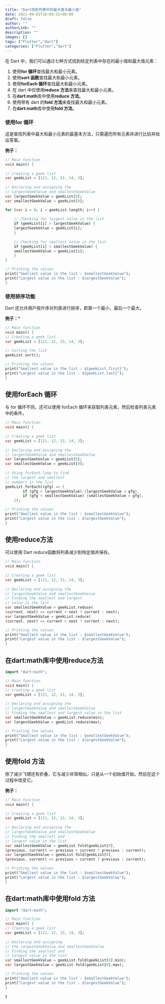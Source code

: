 ```yaml
---
title: "Dart找到列表中的最大值与最小值"
date: 2021-09-01T16:09:31+08:00
draft: false
author: ""
authorLink: ""
description: ""
images: []
tags: ["Flutter","dart"]
categories: ["Flutter","dart"]
---
```


在 Dart 中，我们可以通过七种方式找到给定列表中存在的最小值和最大值元素：

1. 使用**for 循环**查找最大和最小元素。
2. 使用**sort 函数**查找最大和最小元素。
3. 使用**forEach 循环**查找最大和最小元素。
4. 在 dart 中仅使用**reduce 方法**来查找最大和最小元素。
5. 在**dart:math**库中使用**reduce 方法**。
6. 使用带有 dart 的**fold 方法**来查找最大和最小元素。
7. 在**dart:math**库中使用**fold 方法**。

### 使用**for 循环**

这是查找列表中最大和最小元素的最基本方法，只需遍历所有元素并进行比较并给出答案。

**例子：**

```dart
// Main function
void main() {
	
// Creating a geek list
var geekList = [121, 12, 33, 14, 3];
	
// Declaring and assigning the
// largestGeekValue and smallestGeekValue
var largestGeekValue = geekList[0];
var smallestGeekValue = geekList[0];

for (var i = 0; i < geekList.length; i++) {
	
	// Checking for largest value in the list
	if (geekList[i] > largestGeekValue) {
	largestGeekValue = geekList[i];
	}
	
	// Checking for smallest value in the list
	if (geekList[i] < smallestGeekValue) {
	smallestGeekValue = geekList[i];
	}
}

// Printing the values
print("Smallest value in the list : $smallestGeekValue");
print("Largest value in the list : $largestGeekValue");
}

```

### 使用**排序功能**

Dart 还允许用户按升序对列表进行排序，即第一个最小，最后一个最大。

**例子：***

```dart
// Main function
void main() {
// Creating a geek list
var geekList = [121, 12, 33, 14, 3];
	
// Sorting the list
geekList.sort();

// Printing the values
print("Smallest value in the list : ${geekList.first}");
print("Largest value in the list : ${geekList.last}");
}

```

## 使用**forEach 循环**

与 for 循环不同，还可以使用 forEach 循环来获取列表元素，然后检查列表元素中的条件。

```dart
// Main function
void main() {
	
// Creating a geek list
var geekList = [121, 12, 33, 14, 3];
	
// Declaring and assigning the
// largestGeekValue and smallestGeekValue
var largestGeekValue = geekList[0];
var smallestGeekValue = geekList[0];
	
// Using forEach loop to find
// the largest and smallest
// numbers in the list
geekList.forEach((gfg) => {
		if (gfg > largestGeekValue) {largestGeekValue = gfg},
		if (gfg < smallestGeekValue) {smallestGeekValue = gfg},
	});

// Printing the values
print("Smallest value in the list : $smallestGeekValue");
print("Largest value in the list : $largestGeekValue");
}

```

## 使用**reduce方法**

可以使用 Dart *reduce*函数将列表减少到特定值并保存。

```dart
// Main function
void main() {
	
// Creating a geek list
var geekList = [121, 12, 33, 14, 3];
	
// Declaring and assigning the
// largestGeekValue and smallestGeekValue
// Finding the smallest and largest
// value in the list
var smallestGeekValue = geekList.reduce(
(current, next) => current < next ? current : next);
var largestGeekValue = geekList.reduce(
(current, next) => current > next ? current : next);

// Printing the values
print("Smallest value in the list : $smallestGeekValue");
print("Largest value in the list : $largestGeekValue");
}

```

## 在**dart:math**库中使用**reduce方法**

```dart
import "dart:math";

// Main function
void main() {
// Creating a geek list
var geekList = [121, 12, 33, 14, 3];
	
// Declaring and assigning the
// largestGeekValue and smallestGeekValue
// Finding the smallest and largest value in the list
var smallestGeekValue = geekList.reduce(min);
var largestGeekValue = geekList.reduce(max);

// Printing the values
print("Smallest value in the list : $smallestGeekValue");
print("Largest value in the list : $largestGeekValue");
}

```

## 使用**fold 方法**

除了减少飞镖还有折叠，它与减少非常相似，只是从一个初始值开始，然后在这个过程中改变它。

**例子：**

```dart
// Main function
void main() {
	
// Creating a geek list
var geekList = [121, 12, 33, 14, 3];
	
// Declaring and assigning the
// largestGeekValue and smallestGeekValue
// Finding the smallest and
// largest value in the list
var smallestGeekValue = geekList.fold(geekList[0],
(previous, current) => previous < current ? previous : current);
var largestGeekValue = geekList.fold(geekList[0],
(previous, current) => previous > current ? previous : current);

// Printing the values
print("Smallest value in the list : $smallestGeekValue");
print("Largest value in the list : $largestGeekValue");
}

```

## 在**dart:math**库中使用**fold 方法**

```dart
import "dart:math";

// Main function
void main() {
// Creating a geek list
var geekList = [121, 12, 33, 14, 3];
	
// Declaring and assigning
// the largestGeekValue and smallestGeekValue
// Finding the smallest and
// largest value in the list
var smallestGeekValue = geekList.fold(geekList[0],min);
var largestGeekValue = geekList.fold(geekList[0],max);

// Printing the values
print("Smallest value in the list : $smallestGeekValue");
print("Largest value in the list : $largestGeekValue");
}

```

1

